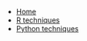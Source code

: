 <!-- docs/_sidebar.md -->

* [Home](/README.md)
* [R techniques](/R.md)
* [Python techniques](/python.md)

